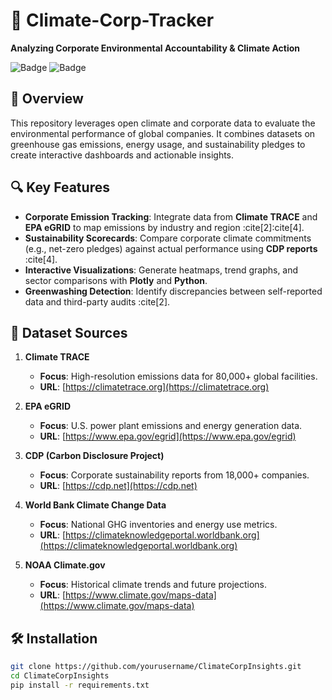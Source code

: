 # 🌱 Climate-Corp-Tracker
**Analyzing Corporate Environmental Accountability & Climate Action**  

![Badge](https://img.shields.io/badge/License-MIT-blue) 
![Badge](https://img.shields.io/badge/Version-1.0.0-green)  

## 📖 Overview  
This repository leverages open climate and corporate data to evaluate the environmental performance of global companies. It combines datasets on greenhouse gas emissions, energy usage, and sustainability pledges to create interactive dashboards and actionable insights.  

## 🔍 Key Features  
- **Corporate Emission Tracking**: Integrate data from **Climate TRACE** and **EPA eGRID** to map emissions by industry and region :cite[2]:cite[4].  
- **Sustainability Scorecards**: Compare corporate climate commitments (e.g., net-zero pledges) against actual performance using **CDP reports** :cite[4].  
- **Interactive Visualizations**: Generate heatmaps, trend graphs, and sector comparisons with **Plotly** and **Python**.  
- **Greenwashing Detection**: Identify discrepancies between self-reported data and third-party audits :cite[2].  

## 📂 Dataset Sources  
1. **Climate TRACE**  
   - **Focus**: High-resolution emissions data for 80,000+ global facilities.  
   - **URL**: [https://climatetrace.org](https://climatetrace.org)  

2. **EPA eGRID**  
   - **Focus**: U.S. power plant emissions and energy generation data.  
   - **URL**: [https://www.epa.gov/egrid](https://www.epa.gov/egrid)  

3. **CDP (Carbon Disclosure Project)**  
   - **Focus**: Corporate sustainability reports from 18,000+ companies.  
   - **URL**: [https://cdp.net](https://cdp.net)  

4. **World Bank Climate Change Data**  
   - **Focus**: National GHG inventories and energy use metrics.  
   - **URL**: [https://climateknowledgeportal.worldbank.org](https://climateknowledgeportal.worldbank.org)  

5. **NOAA Climate.gov**  
   - **Focus**: Historical climate trends and future projections.  
   - **URL**: [https://www.climate.gov/maps-data](https://www.climate.gov/maps-data)  

## 🛠️ Installation  
```bash
git clone https://github.com/yourusername/ClimateCorpInsights.git  
cd ClimateCorpInsights  
pip install -r requirements.txt  

